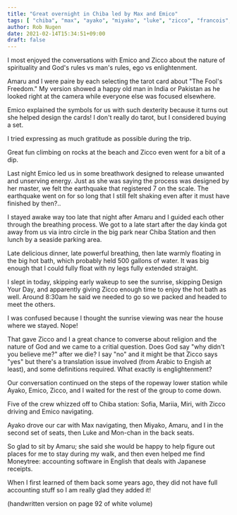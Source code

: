 ```yaml
---
title: "Great overnight in Chiba led by Max and Emico"
tags: [ "chiba", "max", "ayako", "miyako", "luke", "zicco", "francois", "mon-chan", "mariia", "miri", "amaru", "emico", "sofia" ]
author: Rob Nugen
date: 2021-02-14T15:34:51+09:00
draft: false
---
```


I most enjoyed the conversations with Emico and Zicco about the nature
of spirituality and God's rules vs man's rules, ego vs enlightenment.

Amaru and I were paire by each selecting the tarot card about "The
Fool's Freedom."  My version showed a happy old man in India or
Pakistan as he looked right at the camera while everyone else was
focused elsewhere.

Emico explained the symbols for us with such dexterity because it
turns out she helped design the cards!  I don't really do tarot, but I
considered buying a set.

I tried expressing as much gratitude as possible during the trip.

Great fun climbing on rocks at the beach and Zicco even went for a bit
of a dip.

Last night Emico led us in some breathwork designed to release
unwanted and unserving energy.  Just as she was saying the process was
designed by her master, we felt the earthquake that registered 7 on
the scale.  The earthquake went on for so long that I still felt
shaking even after it must have finished by then?..

I stayed awake way too late that night after Amaru and I guided each
other through the breathing process.  We got to a late start after the
day kinda got away from us via intro circle in the big park near Chiba
Station and then lunch by a seaside parking area.

Late delicious dinner, late powerful breathing, then late warmly
floating in the big hot bath, which probably held 500 gallons of
water.  It was big enough that I could fully float with ny legs fully
extended straight.

I slept in today, skipping early wakeup to see the sunrise, skipping
Design Your Day, and apparently giving Zicco enough time to enjoy the
hot bath as well.  Around 8:30am he said we needed to go so we packed
and headed to meet the others.

I was confused because I thought the sunrise viewing was near the
house where we stayed.   Nope!

That gave Zicco and I a great chance to converse about religion and
the nature of God and we came to a critial question.  Does God say
"why didn't you believe me?" after we die?  I say "no" and it might be
that Zicco says "yes" but there's a translation issue involved (from
Arabic to Engish at least), and some definitions required.  What
exactly is englightenment?

Our conversation continued on the steps of the ropeway lower station
while Ayako, Emico, Zicco, and I waited for the rest of the group to
come down.

Five of the crew whizzed off to Chiba station: Sofia, Mariia,
Miri, with Zicco driving and Emico navigating.

Ayako drove our car with Max navigating, then Miyako, Amaru, and I in
the second set of seats, then Luke and Mon-chan in the back seats.

So glad to sit by Amaru; she said she would be happy to help figure
out places for me to stay during my walk, and then even helped me find
Moneytree: accounting software in English that deals with Japanese
receipts.

When I first learned of them back some years ago, they did not have
full accounting stuff so I am really glad they added it!

(handwritten version on page 92 of white volume)